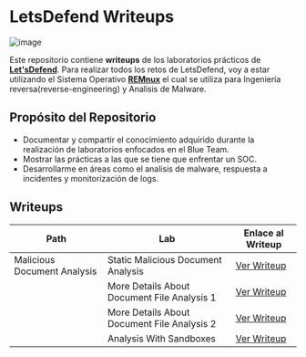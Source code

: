 #  LetsDefend Writeups

![image](https://github.com/user-attachments/assets/8f9b4859-dd2b-4a4c-aa04-c0d9031894f5)



Este repositorio contiene **writeups** de los laboratorios prácticos de **[Let'sDefend](https://letsdefend.io/)**. Para realizar todos los retos de LetsDefend, voy a estar utilizando el Sistema Operativo **[REMnux](https://remnux.org/)** el cual se utiliza para Ingeniería reversa(reverse-engineering) y Analisis de Malware.


##  Propósito del Repositorio
- Documentar y compartir el conocimiento adquirido durante la realización de laboratorios enfocados en el Blue Team.
- Mostrar las prácticas a las que se tiene que enfrentar un SOC.
- Desarrollarme en áreas como el analisis de malware, respuesta a incidentes y monitorización de logs.




## **Writeups**


| Path                              | Lab                                         |Enlace al Writeup                                                                                          |
|-----------------------------------|---------------------------------------------|-----------------------------------------------------------------------------------------------------------|
| Malicious Document Analysis       | Static Malicious Document Analysis          |[Ver Writeup](Malicious%20Document%20Analysis/Static-Malicious-Document-Analysis.md)                       |
|                                   | More Details About Document File Analysis 1 |[Ver Writeup](Malicious%20Document%20Analysis/More-Details-About-Document-File-Analysis-1.md)              |
|                                   | More Details About Document File Analysis 2 |[Ver Writeup](Malicious%20Document%20Analysis/More-Details-About-Document-File-Analysis-2.md)              |
|                                   | Analysis With Sandboxes                     |[Ver Writeup](Malicious%20Document%20Analysis/Analysis-with-Sandboxes.md)                                  |  

